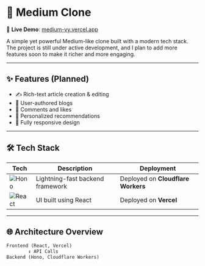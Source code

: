 # 📰 Medium Clone

🚀 **Live Demo**: [medium-vy.vercel.app](https://medium-vy.vercel.app)

A simple yet powerful Medium-like clone built with a modern tech stack. The project is still under active development, and I plan to add more features soon to make it richer and more engaging.

---

## ✨ Features (Planned)

- ✍️ Rich-text article creation & editing
- 🧾 User-authored blogs
- 💬 Comments and likes
- 🧠 Personalized recommendations
- 📱 Fully responsive design

---

## 🛠️ Tech Stack

| Tech        | Description                                 | Deployment                        |
|-------------|---------------------------------------------|-----------------------------------|
| ![Hono](https://img.shields.io/badge/Hono-Backend-blueviolet?logo=cloudflare&logoColor=white) | Lightning-fast backend framework | Deployed on **Cloudflare Workers** |
| ![React](https://img.shields.io/badge/React-Frontend-61DAFB?logo=react&logoColor=black) | UI built using React             | Deployed on **Vercel**            |

---

## 🌐 Architecture Overview

```txt
Frontend (React, Vercel)
        ↕️ API Calls
Backend (Hono, Cloudflare Workers)
